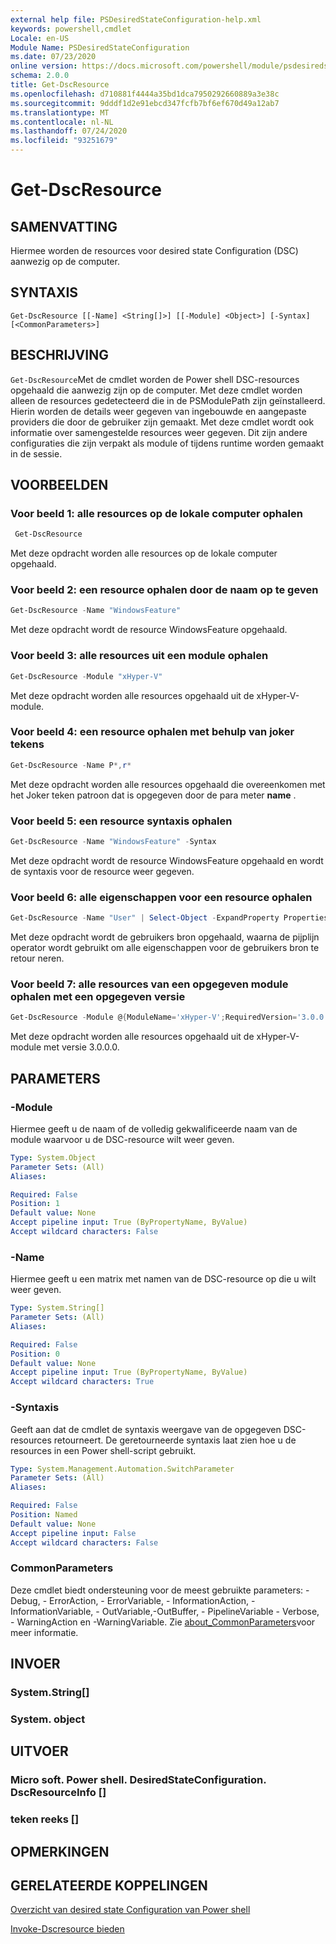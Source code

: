 ```yaml
---
external help file: PSDesiredStateConfiguration-help.xml
keywords: powershell,cmdlet
Locale: en-US
Module Name: PSDesiredStateConfiguration
ms.date: 07/23/2020
online version: https://docs.microsoft.com/powershell/module/psdesiredstateconfiguration/get-dscresource?view=powershell-7&WT.mc_id=ps-gethelp
schema: 2.0.0
title: Get-DscResource
ms.openlocfilehash: d710881f4444a35bd1dca7950292660889a3e38c
ms.sourcegitcommit: 9dddf1d2e91ebcd347fcfb7bf6ef670d49a12ab7
ms.translationtype: MT
ms.contentlocale: nl-NL
ms.lasthandoff: 07/24/2020
ms.locfileid: "93251679"
---
```

# Get-DscResource

## SAMENVATTING
Hiermee worden de resources voor desired state Configuration (DSC) aanwezig op de computer.

## SYNTAXIS

```
Get-DscResource [[-Name] <String[]>] [[-Module] <Object>] [-Syntax] [<CommonParameters>]
```

## BESCHRIJVING

`Get-DscResource`Met de cmdlet worden de Power shell DSC-resources opgehaald die aanwezig zijn op de computer. Met deze cmdlet worden alleen de resources gedetecteerd die in de PSModulePath zijn geïnstalleerd. Hierin worden de details weer gegeven van ingebouwde en aangepaste providers die door de gebruiker zijn gemaakt. Met deze cmdlet wordt ook informatie over samengestelde resources weer gegeven. Dit zijn andere configuraties die zijn verpakt als module of tijdens runtime worden gemaakt in de sessie.

## VOORBEELDEN

### Voor beeld 1: alle resources op de lokale computer ophalen

```powershell
 Get-DscResource
```

Met deze opdracht worden alle resources op de lokale computer opgehaald.

### Voor beeld 2: een resource ophalen door de naam op te geven

```powershell
Get-DscResource -Name "WindowsFeature"
```

Met deze opdracht wordt de resource WindowsFeature opgehaald.

### Voor beeld 3: alle resources uit een module ophalen

```powershell
Get-DscResource -Module "xHyper-V"
```

Met deze opdracht worden alle resources opgehaald uit de xHyper-V-module.

### Voor beeld 4: een resource ophalen met behulp van joker tekens

```powershell
Get-DscResource -Name P*,r*
```

Met deze opdracht worden alle resources opgehaald die overeenkomen met het Joker teken patroon dat is opgegeven door de para meter **name** .

### Voor beeld 5: een resource syntaxis ophalen

```powershell
Get-DscResource -Name "WindowsFeature" -Syntax
```

Met deze opdracht wordt de resource WindowsFeature opgehaald en wordt de syntaxis voor de resource weer gegeven.

### Voor beeld 6: alle eigenschappen voor een resource ophalen

```powershell
Get-DscResource -Name "User" | Select-Object -ExpandProperty Properties
```

Met deze opdracht wordt de gebruikers bron opgehaald, waarna de pijplijn operator wordt gebruikt om alle eigenschappen voor de gebruikers bron te retour neren.

### Voor beeld 7: alle resources van een opgegeven module ophalen met een opgegeven versie

```powershell
Get-DscResource -Module @{ModuleName='xHyper-V';RequiredVersion='3.0.0.0'}
```

Met deze opdracht worden alle resources opgehaald uit de xHyper-V-module met versie 3.0.0.0.

## PARAMETERS

### -Module

Hiermee geeft u de naam of de volledig gekwalificeerde naam van de module waarvoor u de DSC-resource wilt weer geven.

```yaml
Type: System.Object
Parameter Sets: (All)
Aliases:

Required: False
Position: 1
Default value: None
Accept pipeline input: True (ByPropertyName, ByValue)
Accept wildcard characters: False
```

### -Name

Hiermee geeft u een matrix met namen van de DSC-resource op die u wilt weer geven.

```yaml
Type: System.String[]
Parameter Sets: (All)
Aliases:

Required: False
Position: 0
Default value: None
Accept pipeline input: True (ByPropertyName, ByValue)
Accept wildcard characters: True
```

### -Syntaxis

Geeft aan dat de cmdlet de syntaxis weergave van de opgegeven DSC-resources retourneert. De geretourneerde syntaxis laat zien hoe u de resources in een Power shell-script gebruikt.

```yaml
Type: System.Management.Automation.SwitchParameter
Parameter Sets: (All)
Aliases:

Required: False
Position: Named
Default value: None
Accept pipeline input: False
Accept wildcard characters: False
```

### CommonParameters

Deze cmdlet biedt ondersteuning voor de meest gebruikte parameters: -Debug, - ErrorAction, - ErrorVariable, - InformationAction, -InformationVariable, - OutVariable,-OutBuffer, - PipelineVariable - Verbose, - WarningAction en -WarningVariable. Zie [about_CommonParameters](https://go.microsoft.com/fwlink/?LinkID=113216)voor meer informatie.

## INVOER

### System.String[]

### System. object

## UITVOER

### Micro soft. Power shell. DesiredStateConfiguration. DscResourceInfo []

### teken reeks []

## OPMERKINGEN

## GERELATEERDE KOPPELINGEN

[Overzicht van desired state Configuration van Power shell](/powershell/scripting/dsc/overview/overview)

[Invoke-Dscresource bieden](/powershell/module/PSDesiredStateConfiguration/Invoke-DscResource)
